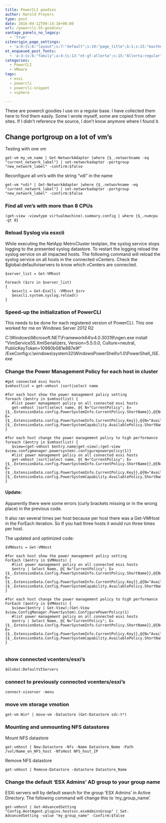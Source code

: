 ```yaml
---
title: PowerCLI goodies
author: Harold Preyers
type: post
date: 2016-04-12T09:14:16+00:00
url: /powercli-55-goodies/
vantage_panels_no_legacy:
  - 'true'
siteorigin_page_settings:
  - 'a:6:{s:6:"layout";s:7:"default";s:10:"page_title";b:1;s:15:"masthead_margin";b:1;s:13:"footer_margin";b:1;s:13:"hide_masthead";b:0;s:19:"hide_footer_widgets";b:0;}'
et_enqueued_post_fonts:
  - 'a:3:{s:6:"family";a:4:{s:13:"et-gf-allerta";s:15:"Allerta:regular";s:11:"et-gf-alice";s:13:"Alice:regular";s:16:"et-gf-montserrat";s:137:"Montserrat:100,200,300,regular,500,600,700,800,900,100italic,200italic,300italic,italic,500italic,600italic,700italic,800italic,900italic";s:19:"et-gf-alegreya-sans";s:112:"Alegreya+Sans:100,100italic,300,300italic,regular,italic,500,500italic,700,700italic,800,800italic,900,900italic";}s:6:"subset";a:7:{i:0;s:5:"latin";i:1;s:8:"cyrillic";i:2;s:12:"cyrillic-ext";i:3;s:9:"latin-ext";i:4;s:10:"vietnamese";i:5;s:5:"greek";i:6;s:9:"greek-ext";}s:9:"cache_key";s:72:"{"gph":-1,"divi":"4.20.2","wp":"6.1.1","enable_all_character_sets":"on"}";}'
categories:
  - PowerCLI
  - VMware
tags:
  - esxi
  - powercli
  - powercli-snippet
  - vsphere

---
```

These are powercli goodies&nbsp;I use on a regular base. I have collected them here to find them easily. Some I wrote myself, some are copied from other sites. If I didn&#8217;t reference the source, I don&#8217;t know anymore where I found it.

## Change portgroup on a lot of vm&#8217;s

Testing with one vm

<pre class="wp-block-code lang:ps decode:true"><code>get-vm my_vm_name&nbsp;| Get-NetworkAdapter |where {$_.networkname -eq "current_network_label"} | set-networkadapter -portgroup "new_network_label" -confirm:$false</code></pre>

Reconfigure all vm&#8217;s with the string &#8220;vdi&#8221; in the name

<pre class="wp-block-code lang:ps decode:true"><code>get-vm *vdi*&nbsp;| Get-NetworkAdapter |where {$_.networkname -eq "current_network_label"} | set-networkadapter -portgroup "new_network_label" -confirm:$false</code></pre>

### Find all vm&#8217;s with more than 8 CPUs

<pre class="wp-block-code lang:ps decode:true"><code>(get-view -viewtype virtualmachine).summary.config | where {$_.numcpu -gt 8}</code></pre>

### Reload Syslog via esxcli

While executing the NetApp MetroCluster testplan, the syslog service stops logging to the presented syslog datastore. To restart the logging&nbsp;reload the syslog service on all&nbsp;impacted hosts. The following command will reload the syslog service on&nbsp;all&nbsp;hosts in the connected vCenters.&nbsp;Check the $global:defaultviservers to know which vCenters are connected.

<pre class="wp-block-code lang:ps decode:true"><code>$server_list&nbsp;= Get-VMhost

Foreach ($srv in $server_list)
{
   $esxcli = Get-EsxCli -VMhost $srv
   $esxcli.system.syslog.reload()
}</code></pre>

### Speed-up the initialization of PowerCLI

This needs to be done for each registered version of PowerCLI. This one worked for me on Windows Server 2012 R2

C:\Windows\Microsoft.NET\Framework64\v4.0.30319\ngen.exe install “VimService55.XmlSerializers, Version=5.5.0.0, Culture=neutral, PublicKeyToken=10980b081e887e9f” /ExeConfig:c:\windows\system32\WindowsPowerShell\v1.0\PowerShell_ISE.exe

### Change the Power Management Policy for each host in cluster

<pre class="wp-block-code lang:ps decode:true"><code>#get connected esxi hosts
$vmhostlist = get-vmhost |sort|select name

#for each host show the power management policy setting
foreach ($entry in $vmhostlist) {
   #list power management policy on all connected esxi hosts
   get-vmhost |sort|select name, @{ N="CurrentPolicy"; E={$_.ExtensionData.config.PowerSystemInfo.CurrentPolicy.ShortName}},@{N="CurrenPolicyKey"; E={$_.ExtensionData.config.PowerSystemInfo.CurrentPolicy.Key}},@{N="AvailablePolicies";E={$_.ExtensionData.config.PowerSystemCapability.AvailablePolicy.ShortName}
}

#for each host change the power management policy to high performance
foreach ($entry in $vmhostlist) {
   $view=(get-vmhost $entry.name|get-view);(get-view $view.configmanager.powersystem).configurepowerpolicy(1)}
   #list power management policy on all connected esxi hosts
   get-vmhost |sort|select name, @{ N="CurrentPolicy"; E={$_.ExtensionData.config.PowerSystemInfo.CurrentPolicy.ShortName}},@{N="CurrenPolicyKey"; E={$_.ExtensionData.config.PowerSystemInfo.CurrentPolicy.Key}},@{N="AvailablePolicies";E={$_.ExtensionData.config.PowerSystemCapability.AvailablePolicy.ShortName}
}</code></pre>

#### Update:

Apparently there were some errors (curly brackets missing or in the wrong place) in the previous code.

It also ran several times per host because per host there was a Get-VMHost in the ForEach iteration. So If you had three hosts it would run three times per host.

The&nbsp;updated and optimized code:

<pre class="wp-block-code lang:ps"><code>$VMHosts = Get-VMHost

#for each host show the power management policy setting
ForEach ($entry in $VMHosts) {
   #list power management policy on all connected esxi hosts
   $entry | Select Name, @{ N="CurrentPolicy"; E={$_.ExtensionData.Config.PowerSystemInfo.CurrentPolicy.ShortName}},@{N="CurrenPolicyKey"; E={$_.ExtensionData.Config.PowerSystemInfo.CurrentPolicy.Key}},@{N="AvailablePolicies";E={$_.ExtensionData.Config.PowerSystemCapability.AvailablePolicy.ShortName}}
}

#for each host change the power management policy to high performance
ForEach ($entry in $VMHosts) {
   $view=($entry | Get-View);(Get-View $view.ConfigManager.PowerSystem).ConfigurePowerPolicy(1)
   #list power management policy on all connected esxi hosts
   $entry | Select Name, @{ N="CurrentPolicy"; E={$_.ExtensionData.Config.PowerSystemInfo.CurrentPolicy.ShortName}},@{N="CurrenPolicyKey"; E={$_.ExtensionData.Config.PowerSystemInfo.CurrentPolicy.Key}},@{N="AvailablePolicies";E={$_.ExtensionData.Config.PowerSystemCapability.AvailablePolicy.ShortName}}
}

</code></pre>

### show connected vcenters/esxi&#8217;s

<pre class="wp-block-code lang:ps"><code>$Global:DefaultVIServers</code></pre>

### connect to previously connected vcenters/esxi&#8217;s

<pre class="wp-block-code lang:ps"><code>connect-viserver -menu</code></pre>

### move vm storage vmotion

<pre class="wp-block-code lang:ps"><code>get-vm Win* | move-vm -Datastore (Get-Datastore sdc-t*)</code></pre>

### Mounting and unmounting&nbsp;NFS datastores

Mount NFS datastore

<pre class="wp-block-code lang:ps decode:true"><code>get-vmhost | New-Datastore -Nfs -Name Datastore_Name -Path /vol/Name_on_NFS_host -NfsHost NFS_host_IP</code></pre>

Remove NFS datastore

<pre class="wp-block-code lang:ps decode:true"><code>get-vmhost | Remove-Datastore -datastore Datastore_Name</code></pre>

### Change the default &#8216;ESX Admins&#8217; AD group to your group name

ESXi servers will by default search for the group &#8216;ESX Admins&#8217; in Active Directory. The following command will change this to &#8216;my\_group\_name&#8217;.

<pre class="wp-block-code lang:ps decode:true"><code>get-vmhost | Get-AdvancedSetting "Config.HostAgent.plugins.hostsvc.esxAdminsGroup" | Set-AdvancedSetting -value "my_group_name" -Confirm:$false</code></pre>